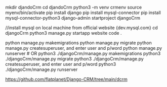 mkdir djandoCrm
cd djandoCrm
python3 -m venv crmenv
source myenv/bin/activate 
pip install django
pip install mysql-connector
pip install mysql-connector-python3
django-admin startproject djangoCrm

//install mysql on local machine from official website {dev.mysql.com}
cd djangoCrm
python3 manage.py startapp website
code .

 python manage.py makemigrations
 python manage.py migrate
 python manage.py createsuperuser, and enter user and p/word
 python manage.py runserver
       # OR
 python3 ./djangoCrm/manage.py makemigrations
 python3 ./djangoCrm/manage.py migrate
 python3 ./djangoCrm/manage.py createsuperuser, and enter user and p/word
 python3 ./djangoCrm/manage.py runserver









https://github.com/flatplanet/Django-CRM/tree/main/dcrm
